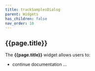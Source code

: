```yaml
---
title: trackSamplesDialog
parent: Widgets
has_children: false
nav_order: 10
---
```


## {{page.title}}

The **{{page.title}}** widget allows users to:

- continue documentation ...
